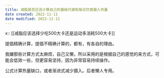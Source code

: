 ```yaml
---
title: 减脂是否应该计算自己的基础代谢和每日饮食摄入热量
date created: 2022-11-11
date modified: 2022-11-11
---
```

x::  [[减脂应该选择少吃500大卡还是运动多消耗500大卡]]

提倡精确计算，提倡不精确计算的，都有，有各自的理由。

我嫌那些计算方式太麻烦，自己又懒，所以采用的是根据自己的感觉的来方式，可能会低效一些，但更容易坚持，因为非常容易持续操作。

公式计算热量缺口，或者渐进式减少摄入。后者懒人专用。
